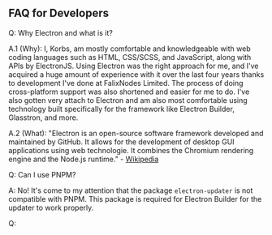 ## FAQ for Developers
Q: Why Electron and what is it?

A.1 (Why): I, Korbs, am mostly comfortable and knowledgeable with web coding languages such as HTML, CSS/SCSS, and JavaScript, along with APIs by ElectronJS. Using Electron was the right approach for me, and I've acquired a huge amount of experience with it over the last four years thanks to development I've done at FalixNodes Limited. The process of doing cross-platform support was also shortened and easier for me to do. I've also gotten very attach to Electron and am also most comfortable using technology built specifically for the framework like Electron Builder, Glasstron, and more.

A.2 (What): "Electron is an open-source software framework developed and maintained by GitHub. It allows for the development of desktop GUI applications using web technologie. It combines the Chromium rendering engine and the Node.js runtime." - [Wikipedia](https://en.wikipedia.org/wiki/Electron_(software_framework))

Q: Can I use PNPM?

A: No! It's come to my attention that the package `electron-updater` is not compatible with PNPM. This package is required for Electron Builder for the updater to work properly.

Q: 